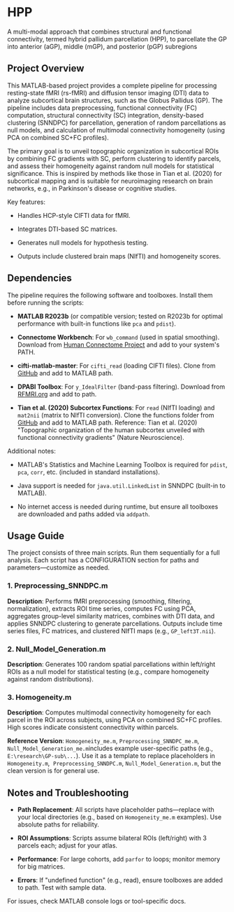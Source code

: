 # HPP

A multi-modal approach that combines structural and functional connectivity, termed hybrid pallidum parcellation (HPP), to parcellate the GP into anterior (aGP), middle (mGP), and posterior (pGP) subregions



## Project Overview

This MATLAB-based project provides a complete pipeline for processing resting-state fMRI (rs-fMRI) and diffusion tensor imaging (DTI) data to analyze subcortical brain structures, such as the Globus Pallidus (GP). The pipeline includes data preprocessing, functional connectivity (FC) computation, structural connectivity (SC) integration, density-based clustering (SNNDPC) for parcellation, generation of random parcellations as null models, and calculation of multimodal connectivity homogeneity (using PCA on combined SC+FC profiles).



The primary goal is to unveil topographic organization in subcortical ROIs by combining FC gradients with SC, perform clustering to identify parcels, and assess their homogeneity against random null models for statistical significance. This is inspired by methods like those in Tian et al. (2020) for subcortical mapping and is suitable for neuroimaging research on brain networks, e.g., in Parkinson's disease or cognitive studies.



Key features:

- Handles HCP-style CIFTI data for fMRI.

- Integrates DTI-based SC matrices.

- Generates null models for hypothesis testing.

- Outputs include clustered brain maps (NIfTI) and homogeneity scores.



## Dependencies

The pipeline requires the following software and toolboxes. Install them before running the scripts:



- **MATLAB R2023b** (or compatible version; tested on R2023b for optimal performance with built-in functions like `pca` and `pdist`).

- **Connectome Workbench**: For `wb_command` (used in spatial smoothing). Download from [Human Connectome Project](https://www.humanconnectome.org/software/connectome-workbench) and add to your system's PATH.

- **cifti-matlab-master**: For `cifti_read` (loading CIFTI files). Clone from [GitHub](https://github.com/Washington-University/cifti-matlab) and add to MATLAB path.

- **DPABI Toolbox**: For `y_IdealFilter` (band-pass filtering). Download from [RFMRI.org](http://rfmri.org/DPABI) and add to path.

- **Tian et al. (2020) Subcortex Functions**: For `read` (NIfTI loading) and `mat2nii` (matrix to NIfTI conversion). Clone the functions folder from [GitHub](https://github.com/yetianmed/subcortex/tree/master/functions) and add to MATLAB path. Reference: Tian et al. (2020) "Topographic organization of the human subcortex unveiled with functional connectivity gradients" (Nature Neuroscience).



Additional notes:

- MATLAB's Statistics and Machine Learning Toolbox is required for `pdist`, `pca`, `corr`, etc. (included in standard installations).

- Java support is needed for `java.util.LinkedList` in SNNDPC (built-in to MATLAB).

- No internet access is needed during runtime, but ensure all toolboxes are downloaded and paths added via `addpath`.



## Usage Guide

The project consists of three main scripts. Run them sequentially for a full analysis. Each script has a CONFIGURATION section for paths and parameters—customize as needed.



### 1. Preprocessing_SNNDPC.m

**Description**: Performs fMRI preprocessing (smoothing, filtering, normalization), extracts ROI time series, computes FC using PCA, aggregates group-level similarity matrices, combines with DTI data, and applies SNNDPC clustering to generate parcellations. Outputs include time series files, FC matrices, and clustered NIfTI maps (e.g., `GP_left3T.nii`).



### 2. Null_Model_Generation.m

**Description**: Generates 100 random spatial parcellations within left/right ROIs as a null model for statistical testing (e.g., compare homogeneity against random distributions).



### 3. Homogeneity.m

**Description**: Computes multimodal connectivity homogeneity for each parcel in the ROI across subjects, using PCA on combined SC+FC profiles. High scores indicate consistent connectivity within parcels.



**Reference Version**: `Homogeneity_me.m`, `Preprocessing_SNNDPC_me.m`, `Null_Model_Generation_me.m`includes example user-specific paths (e.g., `E:\research\GP-sub\...`). Use it as a template to replace placeholders in `Homogeneity.m`,  `Preprocessing_SNNDPC.m`, `Null_Model_Generation.m`, but the clean version is for general use.



## Notes and Troubleshooting

- **Path Replacement**: All scripts have placeholder paths—replace with your local directories (e.g., based on `Homogeneity_me.m` examples). Use absolute paths for reliability.

- **ROI Assumptions**: Scripts assume bilateral ROIs (left/right) with 3 parcels each; adjust for your atlas.

- **Performance**: For large cohorts, add `parfor` to loops; monitor memory for big matrices.

- **Errors**: If "undefined function" (e.g., read), ensure toolboxes are added to path. Test with sample data.



For issues, check MATLAB console logs or tool-specific docs.


